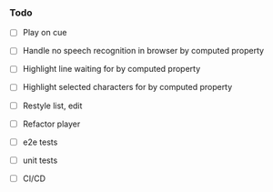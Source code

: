 ### Todo

- [ ] Play on cue
- [ ] Handle no speech recognition in browser by computed property
- [ ] Highlight line waiting for by computed property
- [ ] Highlight selected characters for by computed property
- [ ] Restyle list, edit 
- [ ] Refactor player
- [ ] e2e tests
- [ ] unit tests
- [ ] CI/CD

